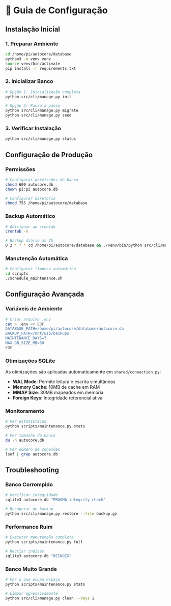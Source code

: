 # 🚀 Guia de Configuração

## Instalação Inicial

### 1. Preparar Ambiente

```bash
cd /home/pi/autocore/database
python3 -m venv venv
source venv/bin/activate
pip install -r requirements.txt
```

### 2. Inicializar Banco

```bash
# Opção 1: Inicialização completa
python src/cli/manage.py init

# Opção 2: Passo a passo
python src/cli/manage.py migrate
python src/cli/manage.py seed
```

### 3. Verificar Instalação

```bash
python src/cli/manage.py status
```

## Configuração de Produção

### Permissões

```bash
# Configurar permissões do banco
chmod 600 autocore.db
chown pi:pi autocore.db

# Configurar diretório
chmod 755 /home/pi/autocore/database
```

### Backup Automático

```bash
# Adicionar ao crontab
crontab -e

# Backup diário às 2h
0 2 * * * cd /home/pi/autocore/database && ./venv/bin/python src/cli/manage.py backup
```

### Manutenção Automática

```bash
# Configurar limpeza automática
cd scripts
./schedule_maintenance.sh
```

## Configuração Avançada

### Variáveis de Ambiente

```bash
# Criar arquivo .env
cat > .env << EOF
DATABASE_PATH=/home/pi/autocore/database/autocore.db
BACKUP_PATH=/mnt/usb/backups
MAINTENANCE_DAYS=7
MAX_DB_SIZE_MB=50
EOF
```

### Otimizações SQLite

As otimizações são aplicadas automaticamente em `shared/connection.py`:

- **WAL Mode**: Permite leitura e escrita simultâneas
- **Memory Cache**: 10MB de cache em RAM
- **MMAP Size**: 30MB mapeados em memória
- **Foreign Keys**: Integridade referencial ativa

### Monitoramento

```bash
# Ver estatísticas
python scripts/maintenance.py stats

# Ver tamanho do banco
du -h autocore.db

# Ver número de conexões
lsof | grep autocore.db
```

## Troubleshooting

### Banco Corrompido

```bash
# Verificar integridade
sqlite3 autocore.db "PRAGMA integrity_check"

# Recuperar de backup
python src/cli/manage.py restore --file backup.gz
```

### Performance Ruim

```bash
# Executar manutenção completa
python scripts/maintenance.py full

# Recriar índices
sqlite3 autocore.db "REINDEX"
```

### Banco Muito Grande

```bash
# Ver o que ocupa espaço
python scripts/maintenance.py stats

# Limpar agressivamente
python src/cli/manage.py clean --days 1
```